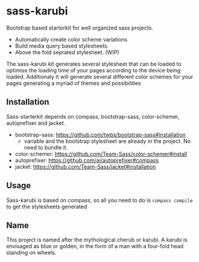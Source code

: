 sass-karubi
===============

Bootstrap based starterkit for well organized sass projects.

- Automatically create color scheme variations 
- Build media query based stylesheets.
- Above the fold seprated stylesheet. (WIP)

The sass-karubi kit generates several stylesheet that can be loaded to optimise the loading time of your pages
according to the device being loaded. 
Additionaly it will generate several different color schemes for your pages
generating a myriad of themes and possibilities


## Installation

Sass-starterkit depends on compass, bootstrap-sass, color-schemer, autoprefixer and jacket.

- bootstrap-sass: https://github.com/twbs/bootstrap-sass#installation
	- variable and the bootstrap stylesheet are already in the project. No need to bundle it. 
- color-schemer: https://github.com/Team-Sass/color-schemer#install
- autoprefixer: https://github.com/ai/autoprefixer#compass
- jacket: https://github.com/Team-Sass/jacket#installation


## Usage

Sass-karubi is based on compass, so all you need to do is `compass compile` to get the stylesheets generated

## Name

This project is named after the mythological cherub or karubi. 
A karubi is envisaged as blue or golden, in the form of a man with a four-fold head standing on wheels.

